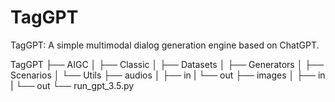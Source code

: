 # TagGPT
TagGPT: A simple multimodal dialog generation engine based on ChatGPT.

TagGPT
├── AIGC
│   ├── Classic
│   ├── Datasets
│   ├── Generators
│   ├── Scenarios
│   └── Utils
├── audios
│   ├── in
|   └── out
├── images
│   ├── in
|   └── out
└── run_gpt_3.5.py

